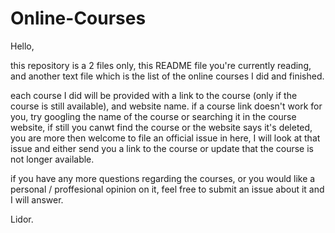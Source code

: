 # Online-Courses
Hello,

this repository is a 2 files only, this README file you're currently reading, and another text file which is the list of 
the online courses I did and finished.

each course I did will be provided with a link to the course (only if the course is still available), and website name.
if a course link doesn't work for you, try googling the name of the course or searching it in the course website, if
still you canwt find the course or the website says it's deleted, you are more then welcome to file an official issue in 
here, I will look at that issue and either send you a link to the course or update that the course is not longer available.

if you have any more questions regarding the courses, or you would like a personal / proffesional opinion on it, feel 
free to submit an issue about it and I will answer.

Lidor.
